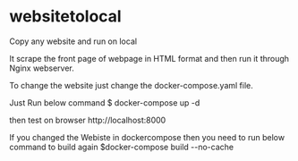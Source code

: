 # websitetolocal
Copy any website and run on local

It scrape the front page of webpage in HTML format and then run it through Nginx webserver.

To change the website just change the docker-compose.yaml file.

Just Run below command 
$ docker-compose up -d

then test on browser
http://localhost:8000

If you changed the Webiste in dockercompose then you need to run below command to build again
$docker-compose build --no-cache 
